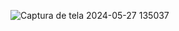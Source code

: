 ![Captura de tela 2024-05-27 135037](https://github.com/Gabconst/Registro-De-Criancas-para-ONG/assets/142243438/e6c27e02-b6db-4bd4-a058-64dcb8c2a5d7)
